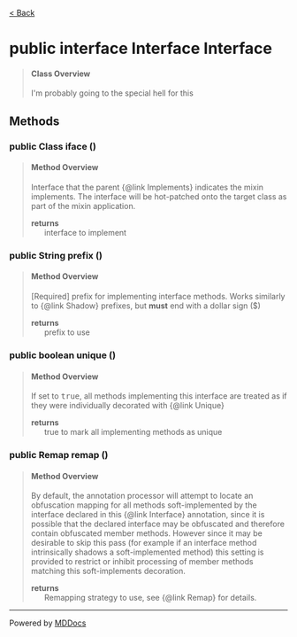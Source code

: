 [< Back](../README.md)
# public interface Interface Interface #
>#### Class Overview ####
>I'm probably going to the special hell for this
## Methods ##
### public Class iface () ###
>#### Method Overview ####
>Interface that the parent {@link Implements} indicates the mixin 
 implements. The interface will be hot-patched onto the target class as
 part of the mixin application.
>
>**returns**<br />
>&nbsp;&nbsp;&nbsp;&nbsp;&nbsp;&nbsp;interface to implement
>
### public String prefix () ###
>#### Method Overview ####
>[Required] prefix for implementing interface methods. Works similarly to
 {@link Shadow} prefixes, but <b>must</b> end with a dollar sign ($)
>
>**returns**<br />
>&nbsp;&nbsp;&nbsp;&nbsp;&nbsp;&nbsp;prefix to use
>
### public boolean unique () ###
>#### Method Overview ####
>If set to <tt>true</tt>, all methods implementing this interface are
 treated as if they were individually decorated with {@link Unique}
>
>**returns**<br />
>&nbsp;&nbsp;&nbsp;&nbsp;&nbsp;&nbsp;true to mark all implementing methods as unique
>
### public Remap remap () ###
>#### Method Overview ####
>By default, the annotation processor will attempt to locate an
 obfuscation mapping for all methods soft-implemented by the interface
 declared in this {@link Interface} annotation, since it is possible that
 the declared interface may be obfuscated and therefore contain obfuscated
 member methods. However since it may be desirable to skip this pass (for
 example if an interface method intrinsically shadows a soft-implemented
 method) this setting is provided to restrict or inhibit processing of
 member methods matching this soft-implements decoration.
>
>**returns**<br />
>&nbsp;&nbsp;&nbsp;&nbsp;&nbsp;&nbsp;Remapping strategy to use, see {@link Remap} for details.
>

---
Powered by [MDDocs](https://github.com/VRCube/MDDocs)